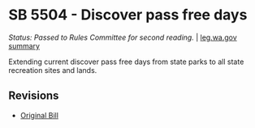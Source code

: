 # SB 5504 - Discover pass free days
*Status: Passed to Rules Committee for second reading.* | [leg.wa.gov summary](https://app.leg.wa.gov/billsummary?BillNumber=5504&Year=2021)

Extending current discover pass free days from state parks to all state recreation sites and lands.

## Revisions
* [Original Bill](1/)